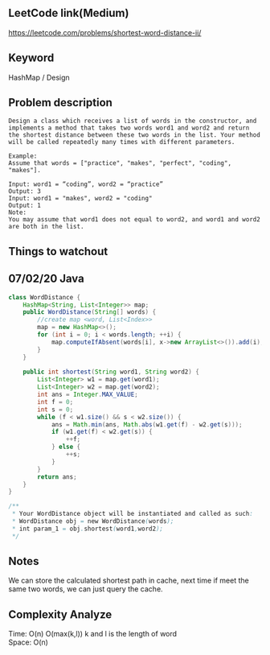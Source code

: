 ## LeetCode link(Medium)
https://leetcode.com/problems/shortest-word-distance-ii/

## Keyword
HashMap / Design

## Problem description
```
Design a class which receives a list of words in the constructor, and implements a method that takes two words word1 and word2 and return the shortest distance between these two words in the list. Your method will be called repeatedly many times with different parameters. 

Example:
Assume that words = ["practice", "makes", "perfect", "coding", "makes"].

Input: word1 = “coding”, word2 = “practice”
Output: 3
Input: word1 = "makes", word2 = "coding"
Output: 1
Note:
You may assume that word1 does not equal to word2, and word1 and word2 are both in the list.
```





## Things to watchout

## 07/02/20 Java

```java
class WordDistance {
    HashMap<String, List<Integer>> map;
    public WordDistance(String[] words) {
        //create map <word, List<Index>>
        map = new HashMap<>();
        for (int i = 0; i < words.length; ++i) {
            map.computeIfAbsent(words[i], x->new ArrayList<>()).add(i);
        }
    }
    
    public int shortest(String word1, String word2) {
        List<Integer> w1 = map.get(word1);
        List<Integer> w2 = map.get(word2);
        int ans = Integer.MAX_VALUE;
        int f = 0;
        int s = 0;
        while (f < w1.size() && s < w2.size()) {
            ans = Math.min(ans, Math.abs(w1.get(f) - w2.get(s)));
            if (w1.get(f) < w2.get(s)) {
                ++f;
            } else {
                ++s;
            }
        }
        return ans;
    }
}

/**
 * Your WordDistance object will be instantiated and called as such:
 * WordDistance obj = new WordDistance(words);
 * int param_1 = obj.shortest(word1,word2);
 */

```
## Notes
We can store the calculated shortest path in cache, next time if meet the same two words, we can just query the cache.
## Complexity Analyze
Time: O(n)  O(max(k,l)) k and l is the length of word       \
Space: O(n)